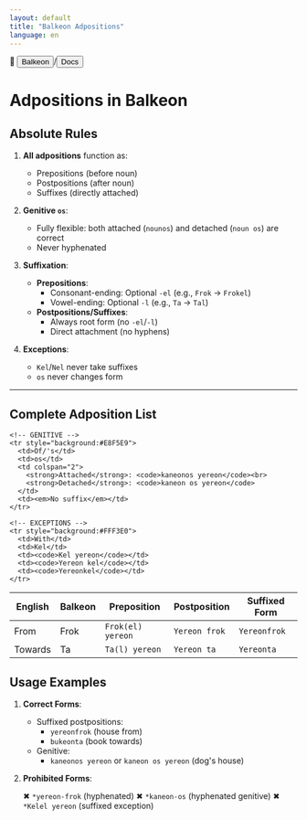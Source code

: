 ```yaml
---
layout: default
title: "Balkeon Adpositions"
language: en
---
```


📂 <button class="button-16" role="button" onclick="location.href='../../index'">Balkeon</button>/<button class="button-16" role="button" onclick="location.href='../index'">Docs</button>

# Adpositions in Balkeon

## Absolute Rules

1. **All adpositions** function as:
   - Prepositions (before noun)
   - Postpositions (after noun)
   - Suffixes (directly attached)

2. **Genitive `os`**:
   - Fully flexible: both attached (`nounos`) and detached (`noun os`) are correct
   - Never hyphenated

3. **Suffixation**:
   - **Prepositions**:
     - Consonant-ending: Optional `-el` (e.g., `Frok` → `Frokel`)
     - Vowel-ending: Optional `-l` (e.g., `Ta` → `Tal`)
   - **Postpositions/Suffixes**:
     - Always root form (no `-el`/`-l`)
     - Direct attachment (no hyphens)

4. **Exceptions**:
   - `Kel`/`Nel` never take suffixes
   - `os` never changes form

---

## Complete Adposition List

<table style="width:100%">
  <thead>
    <tr>
      <th>English</th>
      <th>Balkeon</th>
      <th>Preposition</th>
      <th>Postposition</th>
      <th>Suffixed Form</th>
    </tr>
  </thead>
  <tbody>
    <!-- STANDARD -->
    <tr>
      <td>From</td>
      <td>Frok</td>
      <td><code>Frok(el) yereon</code></td>
      <td><code>Yereon frok</code></td>
      <td><code>Yereonfrok</code></td>
    </tr>
    <tr>
      <td>Towards</td>
      <td>Ta</td>
      <td><code>Ta(l) yereon</code></td>
      <td><code>Yereon ta</code></td>
      <td><code>Yereonta</code></td>
    </tr>

    <!-- GENITIVE -->
    <tr style="background:#E8F5E9">
      <td>Of/'s</td>
      <td>os</td>
      <td colspan="2">
        <strong>Attached</strong>: <code>kaneonos yereon</code><br>
        <strong>Detached</strong>: <code>kaneon os yereon</code>
      </td>
      <td><em>No suffix</em></td>
    </tr>

    <!-- EXCEPTIONS -->
    <tr style="background:#FFF3E0">
      <td>With</td>
      <td>Kel</td>
      <td><code>Kel yereon</code></td>
      <td><code>Yereon kel</code></td>
      <td><code>Yereonkel</code></td>
    </tr>
  </tbody>
</table>



## Usage Examples

1. **Correct Forms**:
   
   - Suffixed postpositions:
     - `yereonfrok` (house from)
     - `bukeonta` (book towards)
   - Genitive:
     - `kaneonos yereon` or `kaneon os yereon` (dog's house)
   

2. **Prohibited Forms**:
   
   ✖ `*yereon-frok` (hyphenated)
   ✖ `*kaneon-os` (hyphenated genitive)
   ✖ `*Kelel yereon` (suffixed exception)
   

